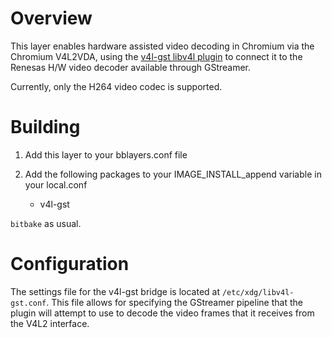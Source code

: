 Overview
========

This layer enables hardware assisted video decoding in Chromium via
the Chromium V4L2VDA, using the [v4l-gst libv4l plugin](https://github.com/igel-oss/v4l-gst) to connect it to the Renesas H/W video decoder available through
GStreamer.

Currently, only the H264 video codec is supported.

Building
========

1. Add this layer to your bblayers.conf file

2. Add the following packages to your IMAGE_INSTALL_append variable in your local.conf
   * v4l-gst

`bitbake` as usual.


Configuration
=============

The settings file for the v4l-gst bridge is located at ```/etc/xdg/libv4l-gst.conf```.
This file allows for specifying the GStreamer pipeline that the plugin will
attempt to use to decode the video frames that it receives from the V4L2
interface.
